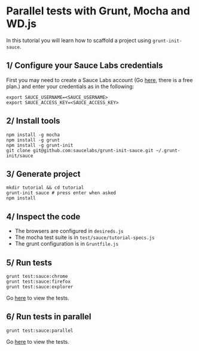 Parallel tests with Grunt, Mocha and WD.js 
=============

In this tutorial you will learn how to scaffold a project using `grunt-init-sauce`.

## 1/ Configure your Sauce Labs credentials

First you may need to create a Sauce Labs account (Go 
[here](https://saucelabs.com/signup), there is a free plan.) and enter your 
credentials as in the following:  

```
export SAUCE_USERNAME=<SAUCE_USERNAME>
export SAUCE_ACCESS_KEY=<SAUCE_ACCESS_KEY>
```

## 2/ Install tools

```
npm install -g mocha 
npm install -g grunt
npm install -g grunt-init
git clone git@github.com:saucelabs/grunt-init-sauce.git ~/.grunt-init/sauce
```

## 3/ Generate project

```
mkdir tutorial && cd tutorial
grunt-init sauce # press enter when asked
npm install
```

## 4/ Inspect the code

- The browsers are configured in `desireds.js`
- The mocha test suite is in `test/sauce/tutorial-specs.js`
- The grunt configuration is in `Gruntfile.js`

## 5/ Run tests

```
grunt test:sauce:chrome
grunt test:sauce:firefox
grunt test:sauce:explorer
```

Go [here](https://saucelabs.com/tests) to view the tests.

## 6/ Run tests in parallel

```
grunt test:sauce:parallel
```

Go [here](https://saucelabs.com/tests) to view the tests.
